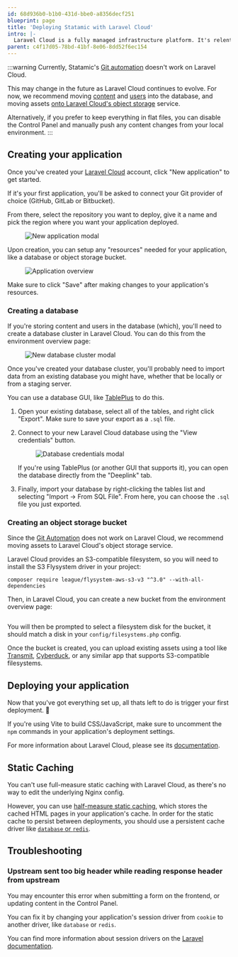 ```yaml
---
id: 68d936b0-b1b0-431d-bbe0-a8356decf251
blueprint: page
title: 'Deploying Statamic with Laravel Cloud'
intro: |-
  Laravel Cloud is a fully managed infrastructure platform. It's relentlessly optimized for Laravel and PHP. It's our favorite way to deploy Statamic sites that need to scale.
parent: c4f17d05-78bd-41bf-8e06-8dd52f6ec154
---
```


:::warning
Currently, Statamic's [Git automation](/git-automation) doesn't work on Laravel Cloud. 

This may change in the future as Laravel Cloud continues to evolve. For now, we recommend moving [content](/tips/storing-content-in-a-database) and [users](https://statamic.dev/tips/storing-users-in-a-database) into the database, and moving assets [onto Laravel Cloud's object storage](#creating-an-object-storage-bucket) service. 

Alternatively, if you prefer to keep everything in flat files, you can disable the Control Panel and manually push any content changes from your local environment.
:::


## Creating your application

Once you've created your [Laravel Cloud](https://app.laravel.cloud) account, click "New application" to get started.

If it's your first application, you'll be asked to connect your Git provider of choice (GitHub, GitLab or Bitbucket).

From there, select the repository you want to deploy, give it a name and pick the region where you want your application deployed.

<figure>
    <img src="/img/deployment-cloud-new-application.png" alt="New application modal">
</figure>

Upon creation, you can setup any "resources" needed for your application, like a database or object storage bucket.

<figure>
    <img src="/img/deployment-cloud-project-overview.png" alt="Application overview">
</figure>

Make sure to click "Save" after making changes to your application's resources.


### Creating a database

If you're storing content and users in the database (which), you'll need to create a database cluster in Laravel Cloud. You can do this from the environment overview page:

<figure>
    <img src="/img/deployment-cloud-new-database-cluster.png" alt="New database cluster modal">
</figure>

Once you've created your database cluster, you'll probably need to import data from an existing database you might have, whether that be locally or from a staging server.

You can use a database GUI, like [TablePlus](https://tableplus.com/) to do this.

1. Open your existing database, select all of the tables, and right click "Export". Make sure to save your export as a `.sql` file.
2. Connect to your new Laravel Cloud database using the "View credentials" button.

	<figure>
    	<img src="/img/deployment-cloud-db-credentials.png" alt="Database credentials modal">
	</figure>

	If you're using TablePlus (or another GUI that supports it), you can open the database directly from the "Deeplink" tab.    
3. Finally, import your database by right-clicking the tables list and selecting "Import -> From SQL File". From here, you can choose the `.sql` file you just exported.


### Creating an object storage bucket

Since the [Git Automation](/git-automation) does not work on Laravel Cloud, we recommend moving assets to Laravel Cloud's object storage service.

Laravel Cloud provides an S3-compatible filesystem, so you will need to install the S3 Flysystem driver in your project:

```
composer require league/flysystem-aws-s3-v3 "^3.0" --with-all-dependencies
```

Then, in Laravel Cloud, you can create a new bucket from the environment overview page:

<figure>
    <img src="/img/deployment-cloud-new-bucket.png" alt="">
</figure>

You will then be prompted to select a filesystem disk for the bucket, it should match a disk in your `config/filesystems.php` config. 

Once the bucket is created, you can upload existing assets using a tool like [Transmit](https://panic.com/transmit/), [Cyberduck](https://cyberduck.io/), or any similar app that supports S3-compatible filesystems.

## Deploying your application

Now that you've got everything set up, all thats left to do is trigger your first deployment. 🚀

If you're using Vite to build CSS/JavaScript, make sure to uncomment the `npm` commands in your application's deployment settings.

For more information about Laravel Cloud, please see its [documentation](https://cloud.laravel.com/docs).


## Static Caching

You can't use full-measure static caching with Laravel Cloud, as there's no way to edit the underlying Nginx config.

However, you can use [half-measure static caching](/static-caching#application-driver), which stores the cached HTML pages in your application's cache. In order for the static cache to persist between deployments, you should use a persistent cache driver like [`database` or `redis`](https://laravel.com/docs/master/cache#configuration).

## Troubleshooting

### Upstream sent too big header while reading response header from upstream

You may encounter this error when submitting a form on the frontend, or updating content in the Control Panel.

You can fix it by changing your application's session driver from `cookie` to another driver, like `database` or `redis`. 

You can find more information about session drivers on the [Laravel documentation](https://laravel.com/docs/12.x/session#introduction).